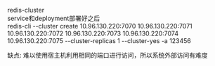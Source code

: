 redis-cluster  
service和deployment部署好之后  
redis-cli --cluster create 10.96.130.220:7070 10.96.130.220:7071 10.96.130.220:7072 10.96.130.220:7073 10.96.130.220:7074 10.96.130.220:7075 --cluster-replicas 1 --cluster-yes -a 123456  

缺点: 难以使用宿主机利用相同的端口进行访问，所以系统外部访问有难度
